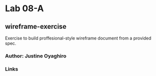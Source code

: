 # Lab 08-A

## wireframe-exercise
Exercise to build proffesional-style wireframe document from a provided spec.

### Author: Justine Oyaghiro

### Links

